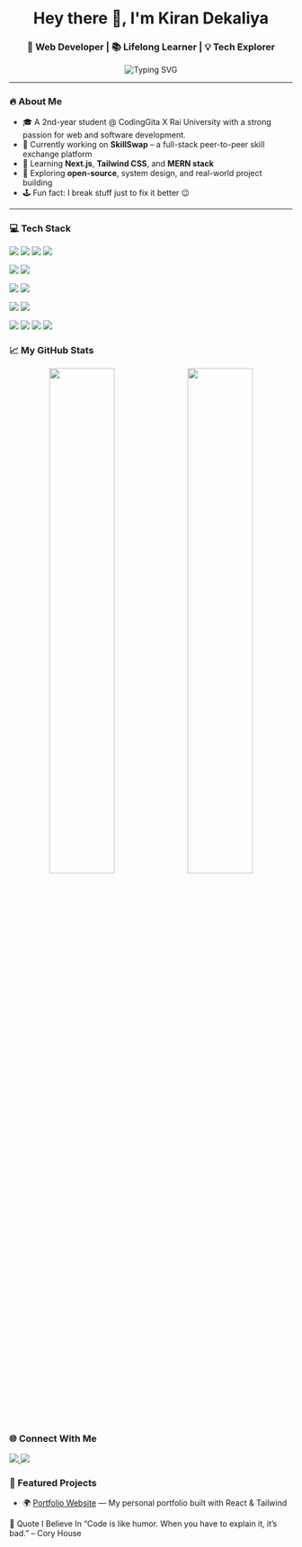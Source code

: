 <h1 align="center">Hey there 👋, I'm Kiran Dekaliya</h1>
<h3 align="center">🚀 Web Developer | 📚 Lifelong Learner | 💡 Tech Explorer</h3>

<p align="center">
  <img src="https://readme-typing-svg.demolab.com?font=Fira+Code&size=22&pause=1000&color=00FFFF&center=true&vCenter=true&width=435&lines=I+love+building+cool+stuff;I+write+clean+and+efficient+code;Always+curious+to+learn+more!" alt="Typing SVG" />
</p>

---

### 🔥 About Me

- 🎓 A 2nd-year student @ CodingGita X Rai University with a strong passion for web and software development.
- 💼 Currently working on **SkillSwap** – a full-stack peer-to-peer skill exchange platform  
- 🌱 Learning **Next.js**, **Tailwind CSS**, and **MERN stack**  
- 🧠 Exploring **open-source**, system design, and real-world project building  
- 🕹️ Fun fact: I break stuff just to fix it better 😉

---

### 💻 Tech Stack

<p align="left">
  <img src="https://img.shields.io/badge/JavaScript-F7DF1E?style=for-the-badge&logo=javascript&logoColor=black" />
  <img src="https://img.shields.io/badge/HTML5-E34F26?style=for-the-badge&logo=html5&logoColor=white" />
  <img src="https://img.shields.io/badge/CSS3-1572B6?style=for-the-badge&logo=css3&logoColor=white" />
  <img src="https://img.shields.io/badge/C++-00599C?style=for-the-badge&logo=c%2B%2B&logoColor=white" />
</p>


<p align="left">
  <img src="https://img.shields.io/badge/React-20232A?style=for-the-badge&logo=react&logoColor=61DAFB" />

  <img src="https://img.shields.io/badge/TailwindCSS-38B2AC?style=for-the-badge&logo=tailwind-css&logoColor=white" />

</p>


<p align="left">
  <img src="https://img.shields.io/badge/Node.js-339933?style=for-the-badge&logo=nodedotjs&logoColor=white" />
  <img src="https://img.shields.io/badge/Express.js-000000?style=for-the-badge&logo=express&logoColor=white" />
</p>


<p align="left">
  <img src="https://img.shields.io/badge/MongoDB-4EA94B?style=for-the-badge&logo=mongodb&logoColor=white" />
  <img src="https://img.shields.io/badge/Firebase-ffca28?style=for-the-badge&logo=firebase&logoColor=black" />
</p>


<p align="left">
  <img src="https://img.shields.io/badge/Git-F05032?style=for-the-badge&logo=git&logoColor=white" />
  <img src="https://img.shields.io/badge/GitHub-181717?style=for-the-badge&logo=github&logoColor=white" />
  <img src="https://img.shields.io/badge/Postman-FF6C37?style=for-the-badge&logo=postman&logoColor=white" />
  <img src="https://img.shields.io/badge/VS_Code-007ACC?style=for-the-badge&logo=visual-studio-code&logoColor=white" />
</p>


### 📈 My GitHub Stats

<p align="center">
  <img src="https://github-readme-stats.vercel.app/api?username=kiranchaudhary18&show_icons=true&theme=radical" width="48%"/>
  <img src="https://github-readme-streak-stats.herokuapp.com?user=kiranchaudhary18&theme=radical" width="48%" />
</p>


### 🌐 Connect With Me

<p align="left">
  <a href="mailto:kiran.chaudhary.cg@gmail.com" target="_blank">
    <img src="https://img.shields.io/badge/Gmail-D14836?style=for-the-badge&logo=gmail&logoColor=white" />
  </a>
  <a href="https://www.linkedin.com/in/https://www.linkedin.com/in/chaudharykiran16/" target="_blank">
    <img src="https://img.shields.io/badge/LinkedIn-0A66C2?style=for-the-badge&logo=linkedin&logoColor=white" />
  </a>
  
</p>

### 📌 Featured Projects

 
- 🌍 [Portfolio Website](https://kiran-portfolio22-h491.onrender.com/) — My personal portfolio built with React & Tailwind  







🧠 Quote I Believe In
“Code is like humor. When you have to explain it, it’s bad.” – Cory House
